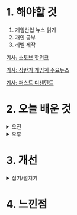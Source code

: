 
# 1. 해야할 것

1. 게임산업 뉴스 읽기 
2. 개인 공부  
3. 레벨 제작

[기사: 스토브 핫위크](https://www.gamemeca.com/view.php?gid=1750562)

[기사: 상반기 게임계 주요뉴스](https://www.gameinsight.co.kr/news/articleView.html?idxno=32733)

[기사: 퍼스트 디센던트](https://www.gameple.co.kr/news/articleView.html?idxno=210006)


# 2. 오늘 배운 것

<details>
<summary>오전</summary>

## 오늘의 뉴스
### 스토브 핫위크
![image](https://github.com/JM94Ent/TIL-WIL/assets/143363550/4f46df8e-2581-4db9-9da9-636c69ff3aa7)
```
게임 플랫폼의 입지를 위해 이벤트를 하는걸까?
인디게임 출시하는데 요즘 떠오르는 스토브
플랫폼으로서 입지를 가진다면 돈은 당연하게 따라오는 것이라서
힘주고 키워줄려는게 보인다
```
### 상반기 게임계 주요뉴스
![image](https://github.com/JM94Ent/TIL-WIL/assets/143363550/2a207295-286f-4733-9753-0c900098cc33)
```
정말 많은 퇴직과 게임 출시 등의 다양한 이슈가 많은 상반기였다.
나를 쓸 수 있는 게임회사가 많이 생겼으면 좋겠다만... 아직은 시기상조인듯?
```
### 퍼스트 디센던트
![image](https://github.com/JM94Ent/TIL-WIL/assets/143363550/66ddeb1f-3de1-428c-b8dd-7bf420fef974)
```
워프레임처럼 루트 슈팅게임인데 미소녀로 활동한다
이렇게 완벽한 게임이 어딨을까?
아직 모션등이 어색하긴 하지만 그래도 게임성 자체는 워프레임과 같이 재밌게 잘 만든 것 같다
모딩을 통해 같은 총기라도 자신만의 총기로 커스텀할 수 있게 한 부분과 보스전 등으로 다양한 재미를 추구함과 동시에
미소녀를 커스텀할 수 있게 해서 파티 플레이를 할 때 노출되어 돈을 쓰고 싶게하는 욕망을 잘 자극시키는 것 같다.
무엇보다 무료게임!
```

■ 크래프톤, 대표작 3종 '게임스컴' 출품 확정 
크래프톤은 금일(3일), '크래프톤 | 게임스컴 2024' 공식 웹페이지를 공개하고 글로벌 게임쇼인 게임스컴에서 세 개의 타이틀을 선보일 것을 예고했습니다. 크래프톤은 웹페이지 개설과 함께 게임스컴 참가 소식과 출품작 3종을 소개하는 1분 길이의 티저 영상을 함께 공개했습니다.

■ 모비릭스, 방치형 RPG '데몬 헌터 키우기' 글로벌 출시
모비릭스(대표 임중수)가 모바일 게임 '데몬 헌터 키우기'(영문명 : Demon Hunter Idle)를 7월 2일 구글 플레이스토어와 애플 앱스토어에 글로벌 정식 출시했다고 밝혔습니다. '데몬 헌터 키우기'에서는 정식 출시를 맞이하여 룰렛 보상과 스테이지 클리어 시 지급되는 씨앗을 인게임 보상 아이템과 교환하는 씨앗 교환 이벤트, 7일간의 인게임 미션에 참여하고 보상을 획득하는 미션 이벤트 등 각종 이벤트를 준비하였으며, 다양한 보상을 지급하면서 플레이어의 성장을 꾸준히 서포트 할 예정입니다.

■ 갈라게임즈, 모바일 클리커 게임 ‘플라워 프렌지’ 출시
갈라게임즈가 새로운 VOX 테마의 텔레그램 클리커 게임 '플라워 프렌지(Flower Frenzy)'를 출시했다고 밝혔습니다. 플라워 프렌지는 유저가 게임 내 캐릭터인 갈라걸을 도와 정원을 가꾸는 게임으로, 화면을 터치하거나 클릭만으로 꽃이 자라나고 정원이 커가는 간단한 방식의 게임입니다.

■ 엔씨소프트 주요 임원진, 자사주 매입에 나서
엔씨소프트가 주요 임원인 구현범 COO(부사장, 최고운영책임자), 홍원준 CFO(부사장, 최고재무책임자), 심마로 CTO(전무, 최고기술책임자)의 주식 소유 상황을 2일 공시했습니다. 공시에 따르면 구현범 COO는 624주를 매입해 기존 776주에서 1,400주로 보유 주식을 늘렸습니다.

■ 해킹당한 카도카와, 스트리머 개인정보 유출에 비상 
국내에는 프롬 소프트웨어의 모회사이자 라이트 노벨과 관련해 업계 최대 브랜드인 전격문고로도 유명한 카도카와 그룹이 해커 집단의 대규모 데이터 유출로 홍역을 앓고 있습니다. 카도카와 그룹은 지난 27일, 공지사항을  통해 악명 높은 해커 집단인 '블랙수트(Blacksuit)'로부터 자사의 데이터 센터가 랜섬웨어를 비롯한 사이버 공격을 받았다는 소식을 전했습니다.

■ 길티기어 스트라이브, 전 세계 플레이어 수 300만명 돌파
아크시스템웍스는 「길티기어」 시리즈의 최신작, 「길티기어 -스트라이브-」(GUILTY GEAR™ -STRIVE-)의 전 세계 플레이어 수가 300만명을 돌파하였다고 발표하며, 이를 기념하여 특별 일러스트를 공개하였습니다. 해당 데이터는 PS4, PS5, 스팀, Xbox 시리즈 X|S, Xbox One, Windows 각 에디션의 유저 수를 모두 합한 수치입니다.

■ 넥슨 신작 '퍼스트 디센던트' 출시, "오랫동안 사랑받을 수 있도록" 
넥슨은 2일 자회사 넥슨게임즈(대표 박용현)에서 개발한 차세대 루트슈터 게임 '퍼스트 디센던트(The First Descendant)'를 글로벌 정식 출시했습니다. PC(Steam, 넥슨닷컴), PlayStation 4/5, Xbox Series X/S, Xbox One 등 다양한 플랫폼에서 글로벌 동시 출시했으며, 게임의 재미를 강화하는 플랫폼 간 크로스 플레이도 지원합니다.

■ EDM 전설 티에스토가 '젠레스 존 제로'와, MV 공개
호요버스(HoYoverse)는 신작 어반 판타지 ARPG ‘젠레스 존 제로’와 그래미 어워드 수상자인 DJ 겸 프로듀서 티에스토(Tiësto)가 협업해 게임 음악과 뮤직비디오를 공개했다고 2일 밝혔습니다. ‘젠레스 존 제로’는 오는 7월 4일 글로벌 정식 출시를 앞두고 있으며, 2일부터 이용자들의 보다 원활한 접속을 돕기 위해 사전 다운로드를 진행하고 있습니다.

■ 동남아 진출 알린 크레타, 필리핀서 미디어데이 개최
UAE 두바이 소재의 Web3 게임 플랫폼 크레타(CRETA)는 필리핀 마닐라 그랜드 하얏트 호텔에서 자사의 게임 프로젝트와 블록체인 기술을 소개하는 크레타 미디어 데이를 개최했습니다. 또한 현재 개발중인 '크레타 멀티버스' 및 블록버스터 대작 '킹덤 언더 파이어 라이즈(Kingdom Under Fire: The Rise)'에 대한 신규 게임 플레이 영상을 깜짝 공개하고 필리핀 현지 e스포츠 구단인 'Tier 1' 소속 선수들과 게임 인플루언서들이 함께 크레타의 대표 IP 중 하나인 '포트리스 월드'의 핸즈온 및 토너먼트 경기를 진행했습니다.

■ 두 명의 소닉과 섀도우까지, '소닉 신작' 예약 판매 돌입
세가퍼블리싱코리아는 10월 25일 발매 예정인 시리즈 최신작 '소닉 X 섀도우 제너레이션즈'의 PlayStation5/PlayStation4/Nintendo Switch의 패키지 예약판매가 7월 2일(화) 오후 12시부터 시작됐다고 밝혔습니다. 다크 히어로 섀도우가 종횡무진 질주하는 완전 신작 '섀도우 제너레이션즈'와 다양한 스테이지의 스피드런을 클래식 소닉과 모던 소닉으로 즐길 수 있는 '소닉 제너레이션즈', 서로 다른 개성의 게임 플레이와 스토리를 즐길 수 있습니다.

■ '2024 게임과학포럼', 게임에 대한 학술적 접근
7월 2일 오전, 양재 엘타워 골드홀에서 '2024 게임과학포럼'이 진행됐습니다. 게임과 연관한 기초 과학부터 시작해 보다 학술적인 측면에서 게임에 접근해 바람직한 모델을 만들어가기 위한 대의에서 설립된 게임과학연구원 주관으로 진행된 이번 행사는 디그라한국학회 윤태진 학회장의 기조 강연을 시작으로 게임과학연구원 산하 센터의 연구 성과 발표로 이어졌습니다.

</details>


<details>
<summary>오후</summary>


</details>




# 3. 개선


<details>
<summary>접기/펼치기</summary>


</details>



# 4. 느낀점



